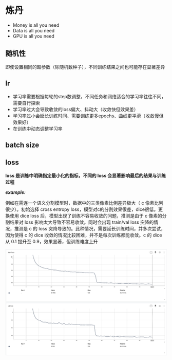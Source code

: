# 炼丹

- Money is all you need
- Data is all you need
- GPU is all you need

## 随机性

即使设置相同的超参数（除随机数种子），不同训练结果之间也可能存在显著差异

## lr

- 学习率需要根据每轮的step数调整，不同任务和网络适合的学习率往往不同，需要自行探索
- 学习率过大会导致收敛的loss偏大、抖动大（收敛快但效果差）
- 学习率过小会延长训练时间、需要训练更多epochs、曲线更平滑（收敛慢但效果好）
- 在训练中动态调整学习率

## batch size

## loss

**loss 是训练中明确指定最小化的指标，不同的 loss 会显著影响最后的结果与训练过程**

***example:***

例如在需连一个语义分割模型时，数据中的三类像素比例差异极大（ c 像素比列很少）。初始选择 cross entropy loss，模型对c的分割效果很差，dice很低。更换使用 dice loss 后，模型出现了训练不容易收敛的问题，推测是由于 c 像素的分割结果对 loss 影响太大导致不容易收敛。同时会出现 train/val loss 突降的情况，推测是 c 的 loss 突降导致的。此种情况，需要延长训练时间，并多次尝试，因为使得 c 的 dice 收敛的情况比较困难，并不是每次训练都能收敛。c 的 dice 从 0.1 提升至 0.9，效果显著，但训练难度上升

![train/val loss dive](../images/loss-dive.png)
